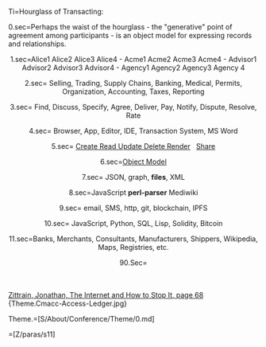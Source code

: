 Ti=Hourglass of Transacting:

0.sec=Perhaps the waist of the hourglass - the "generative" point of agreement among participants - is an object model for expressing records and relationships.<center>

1.sec=Alice1 Alice2 Alice3 Alice4 - Acme1 Acme2 Acme3 Acme4 - Advisor1 Advisor2 Advisor3 Advisor4 - Agency1 Agency2 Agency3 Agency 4 
 
2.sec=   Selling, Trading, Supply Chains, Banking, Medical, Permits, Organization, Accounting, Taxes, Reporting

3.sec=                       Find, Discuss, Specify, Agree, Deliver, Pay, Notify, Dispute, Resolve, Rate

4.sec=                                                       Browser, App, Editor, IDE, Transaction System, MS Word

5.sec=                                                           <a href="index.php?action=source&file=S/About/Conference/Stack/CRUD_0.md">Create Read Update Delete Render</a>   <a href="index.php?action=doc&file=S/About/Conference/Stack/Share_0.md">Share</a> 

6.sec=<a href="index.php?action=doc&file=S/About/Conference/Stack/Cmacc_0.md">Object Model</a>

7.sec=                                                                   JSON, graph, <b>files</b>, XML

8.sec=JavaScript <b>perl-parser</b> Mediwiki 

9.sec=                                   email, SMS, http, git, blockchain, IPFS  

10.sec=                         JavaScript, Python, SQL, Lisp, Solidity, Bitcoin

11.sec=Banks, Merchants, Consultants, Manufacturers, Shippers, Wikipedia, Maps, Registries,  etc.


90.Sec=</center><br><br><a href="https://books.google.fr/books?id=NiATs-C6nlQC&lpg=PP1&dq=isbn%3A0300145349&pg=PA68#v=onepage&q&f=false">Zittrain, Jonathan, The Internet and How to Stop It, page 68</a><br> {Theme.Cmacc-Access-Ledger.jpg}

Theme.=[S/About/Conference/Theme/0.md]

 
=[Z/paras/s11]